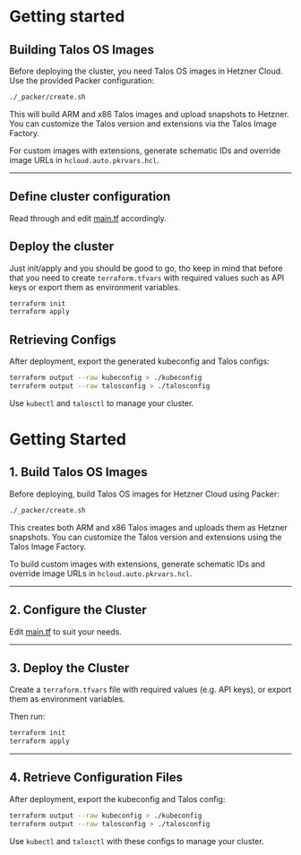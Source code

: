 
# Getting started

## Building Talos OS Images

Before deploying the cluster, you need Talos OS images in Hetzner Cloud. Use the provided Packer configuration:

```bash
./_packer/create.sh
```

This will build ARM and x86 Talos images and upload snapshots to Hetzner. You can customize the Talos version and extensions via the Talos Image Factory.

For custom images with extensions, generate schematic IDs and override image URLs in `hcloud.auto.pkrvars.hcl`.

---

## Define cluster configuration

Read through and edit [main.tf](./main.tf) accordingly.


## Deploy the cluster

Just init/apply and you should be good to go, tho keep in mind that before that you need to create `terraform.tfvars` with required values such as API keys or export them as environment variables.

```bash
terraform init
terraform apply
```

## Retrieving Configs

After deployment, export the generated kubeconfig and Talos configs:

```bash
terraform output --raw kubeconfig > ./kubeconfig
terraform output --raw talosconfig > ./talosconfig
```

Use `kubectl` and `talosctl` to manage your cluster.



# Getting Started

## 1. Build Talos OS Images

Before deploying, build Talos OS images for Hetzner Cloud using Packer:

```bash
./_packer/create.sh
````

This creates both ARM and x86 Talos images and uploads them as Hetzner snapshots. You can customize the Talos version and extensions using the Talos Image Factory.

To build custom images with extensions, generate schematic IDs and override image URLs in `hcloud.auto.pkrvars.hcl`.

---

## 2. Configure the Cluster

Edit [main.tf](./main.tf) to suit your needs.

---

## 3. Deploy the Cluster

Create a `terraform.tfvars` file with required values (e.g. API keys), or export them as environment variables.

Then run:

```bash
terraform init
terraform apply
```

---

## 4. Retrieve Configuration Files

After deployment, export the kubeconfig and Talos config:

```bash
terraform output --raw kubeconfig > ./kubeconfig
terraform output --raw talosconfig > ./talosconfig
```

Use `kubectl` and `talosctl` with these configs to manage your cluster.


